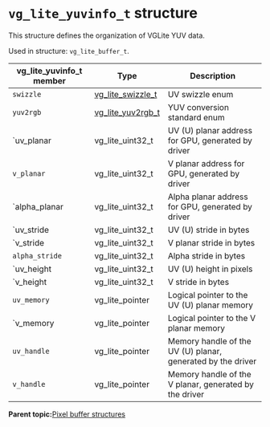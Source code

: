 # `vg_lite_yuvinfo_t` structure

This structure defines the organization of VGLite YUV data.

Used in structure: `vg_lite_buffer_t`.

|vg\_lite\_yuvinfo\_t member|Type|Description|
|-----------------------------|------|-------------|
|`swizzle`|[vg\_lite\_swizzle\_t](vg_lite_yuv2rgb_t_enumeration%20-%20Copy%20-%20Copy%20-%20Copy%20-%20Copy.md)|UV swizzle enum|
|`yuv2rgb`|[vg\_lite\_yuv2rgb\_t](vg_lite_yuv2rgb_t_enumeration%20-%20Copy%20-%20Copy%20-%20Copy%20-%20Copy%20-%20Copy.md)|YUV conversion standard enum|
|`uv_planar | vg\_lite\_uint32\_t | UV \(U\) planar address for GPU, generated by driver|
|`v_planar`|vg\_lite\_uint32\_t|V planar address for GPU, generated by driver|
|`alpha_planar|vg\_lite\_uint32\_t|Alpha planar address for GPU, generated by driver|
|`uv_stride|vg\_lite\_uint32\_t|UV \(U\) stride in bytes|
|`v_stride|vg\_lite\_uint32\_t|V planar stride in bytes|
|`alpha_stride`|vg\_lite\_uint32\_t|Alpha stride in bytes|
|`uv_height |vg\_lite\_uint32\_t|UV \(U\) height in pixels |
|`v_height |vg\_lite\_uint32\_t|V stride in bytes|
|`uv_memory`|vg\_lite\_pointer|Logical pointer to the UV \(U\) planar memory|
|`v_memory|vg\_lite\_pointer|Logical pointer to the V planar memory|
|`uv_handle`|vg\_lite\_pointer|Memory handle of the UV \(U\) planar, generated by the driver|
|`v_handle`|vg\_lite\_pointer |Memory handle of the V planar, generated by the driver|

**Parent topic:**[Pixel buffer structures](../topics/pixel_buffer_structures.md)

